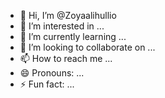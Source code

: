 - 👋 Hi, I’m @Zoyaalihullio
- 👀 I’m interested in ...
- 🌱 I’m currently learning ...
- 💞️ I’m looking to collaborate on ...
- 📫 How to reach me ...
- 😄 Pronouns: ...
- ⚡ Fun fact: ...

<!---
Zoyaalihullio/Zoyaalihullio is a ✨ special ✨ repository because its `README.md` (this file) appears on your GitHub profile.
You can click the Preview link to take a look at your changes.
--->
